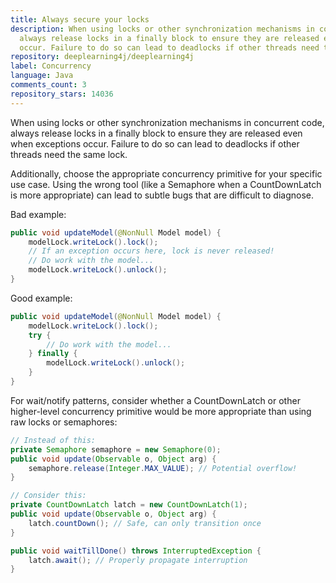 ```yaml
---
title: Always secure your locks
description: When using locks or other synchronization mechanisms in concurrent code,
  always release locks in a finally block to ensure they are released even when exceptions
  occur. Failure to do so can lead to deadlocks if other threads need the same lock.
repository: deeplearning4j/deeplearning4j
label: Concurrency
language: Java
comments_count: 3
repository_stars: 14036
---
```


When using locks or other synchronization mechanisms in concurrent code, always release locks in a finally block to ensure they are released even when exceptions occur. Failure to do so can lead to deadlocks if other threads need the same lock.

Additionally, choose the appropriate concurrency primitive for your specific use case. Using the wrong tool (like a Semaphore when a CountDownLatch is more appropriate) can lead to subtle bugs that are difficult to diagnose.

Bad example:
```java
public void updateModel(@NonNull Model model) {
    modelLock.writeLock().lock();
    // If an exception occurs here, lock is never released!
    // Do work with the model...
    modelLock.writeLock().unlock();
}
```

Good example:
```java
public void updateModel(@NonNull Model model) {
    modelLock.writeLock().lock();
    try {
        // Do work with the model...
    } finally {
        modelLock.writeLock().unlock();
    }
}
```

For wait/notify patterns, consider whether a CountDownLatch or other higher-level concurrency primitive would be more appropriate than using raw locks or semaphores:

```java
// Instead of this:
private Semaphore semaphore = new Semaphore(0);
public void update(Observable o, Object arg) {
    semaphore.release(Integer.MAX_VALUE); // Potential overflow!
}

// Consider this:
private CountDownLatch latch = new CountDownLatch(1);
public void update(Observable o, Object arg) {
    latch.countDown(); // Safe, can only transition once
}

public void waitTillDone() throws InterruptedException {
    latch.await(); // Properly propagate interruption
}
```